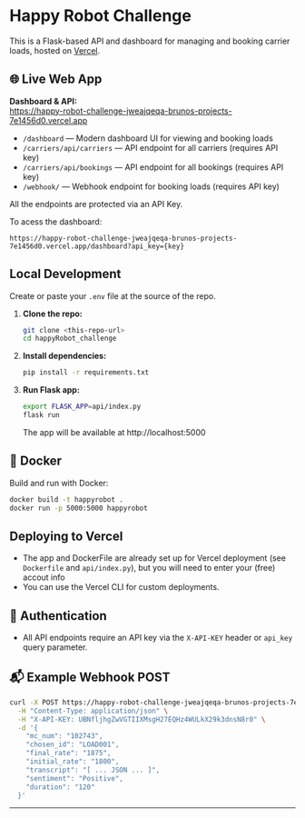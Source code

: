# Happy Robot Challenge

This is a Flask-based API and dashboard for managing and booking carrier loads, hosted on [Vercel](https://vercel.com/).

## 🌐 Live Web App

**Dashboard & API:**  
https://happy-robot-challenge-jweajqeqa-brunos-projects-7e1456d0.vercel.app

- `/dashboard` — Modern dashboard UI for viewing and booking loads
- `/carriers/api/carriers` — API endpoint for all carriers (requires API key)
- `/carriers/api/bookings` — API endpoint for all bookings (requires API key)
- `/webhook/` — Webhook endpoint for booking loads (requires API key)

All the endpoints are protected via an API Key.

To acess the dashboard:
```
https://happy-robot-challenge-jweajqeqa-brunos-projects-7e1456d0.vercel.app/dashboard?api_key={key}
```

## Local Development

Create or paste your `.env` file at the source of the repo.

1. **Clone the repo:**
   ```bash
   git clone <this-repo-url>
   cd happyRobot_challenge
   ```
2. **Install dependencies:**
   ```bash
   pip install -r requirements.txt
   ```
   
3. **Run Flask app:**
   ```bash
   export FLASK_APP=api/index.py
   flask run
   ```
   The app will be available at http://localhost:5000

## 🐳 Docker

Build and run with Docker:
```bash
docker build -t happyrobot .
docker run -p 5000:5000 happyrobot
```

##  Deploying to Vercel
- The app and DockerFile are already set up for Vercel deployment (see `Dockerfile` and `api/index.py`), but you will need to enter your (free) accout info
- You can use the Vercel CLI for custom deployments.

## 🔑 Authentication
- All API endpoints require an API key via the `X-API-KEY` header or `api_key` query parameter.

## 📬 Example Webhook POST
```bash
curl -X POST https://happy-robot-challenge-jweajqeqa-brunos-projects-7e1456d0.vercel.app/webhook/ \
  -H "Content-Type: application/json" \
  -H "X-API-KEY: UBNfljhgZwVGTIIXMsgH27EQHz4WULkX29k3dnsN8r0" \
  -d '{
    "mc_num": "102743",
    "chosen_id": "LOAD001",
    "final_rate": "1875",
    "initial_rate": "1800",
    "transcript": "[ ... JSON ... ]",
    "sentiment": "Positive",
    "duration": "120"
  }'
```

---

